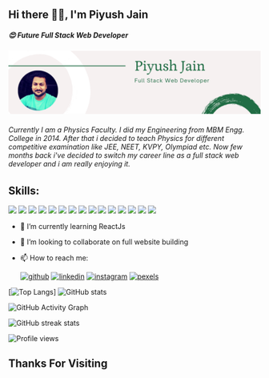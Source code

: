 ## Hi there 👋🏻, I'm Piyush Jain
##### 😍 Future Full Stack Web Developer
![Future Full Stack Web Developer](https://github.com/piyushmbm45/piyushmbm45/blob/main/Piyush%20Jain%20(2).png)

###### Currently I am a Physics Faculty. I did my Engineering from MBM Engg. College in 2014. After that i decided to teach Physics for different competitive examination like JEE, NEET, KVPY, Olympiad etc. Now few months back i've decided to switch my career line as a full stack web developer and i am really enjoying it.

## Skills:
<img src="https://img.icons8.com/color/48/4a90e2/html-5--v1.png"/>  <img src="https://img.icons8.com/color/48/4a90e2/css3.png"/>  <img src="https://img.icons8.com/color/48/000000/javascript--v2.png"/>  <img src="https://img.icons8.com/color/48/000000/nodejs.png"/>  <img src="https://img.icons8.com/color/48/000000/mongodb.png"/>  <img src="https://img.icons8.com/color/48/000000/json.png"/>  <img src="https://img.icons8.com/color/48/000000/npm.png"/> <img src="https://img.icons8.com/color/48/000000/bootstrap.png"/>  <img src="https://img.icons8.com/color/48/000000/python--v2.png"/>  <img src="https://img.icons8.com/color/48/000000/mysql-logo.png"/> <img src="https://img.icons8.com/color/48/000000/heroku.png"/>  <img src="https://img.icons8.com/dusk/64/000000/postman-api.png"/>  <img src="https://img.icons8.com/bubbles/64/000000/api.png"/>  <img src="https://img.icons8.com/color/48/000000/git.png"/>  <img src="https://img.icons8.com/color/48/000000/github--v3.png"/>


- 🌱 I’m currently learning ReactJs 
- 👯 I’m looking to collaborate on full website building 
- 📫 How to reach me:

    [<img src="https://img.icons8.com/color/48/000000/github.png" alt='github' height='40'>](https://github.com/piyushmbm45)   [<img src="https://img.icons8.com/color/48/000000/linkedin.png" alt='linkedin' height='40'>](https://www.linkedin.com/in/piyush-jain-mbm/)   [<img src="https://img.icons8.com/fluent/48/000000/instagram-new.png" alt='instagram' height='40'>](https://www.instagram.com/just-psj/)   [<img src='https://cdn.jsdelivr.net/npm/simple-icons@3.0.1/icons/pexels.svg' alt='pexels' height='40'>](https://www.pexels.com/@piyush-jain-961964)  

[![Top Langs](https://github-readme-stats.vercel.app/api/top-langs/?username=piyushmbm45)]     ![GitHub stats](https://github-readme-stats.vercel.app/api?username=piyushmbm45&show_icons=true)  

![GitHub Activity Graph](https://activity-graph.herokuapp.com/graph?username=piyushmbm45)     

![GitHub streak stats](https://github-readme-streak-stats.herokuapp.com/?user=piyushmbm45)  

![Profile views](https://gpvc.arturio.dev/piyushmbm45)  

## Thanks For Visiting

